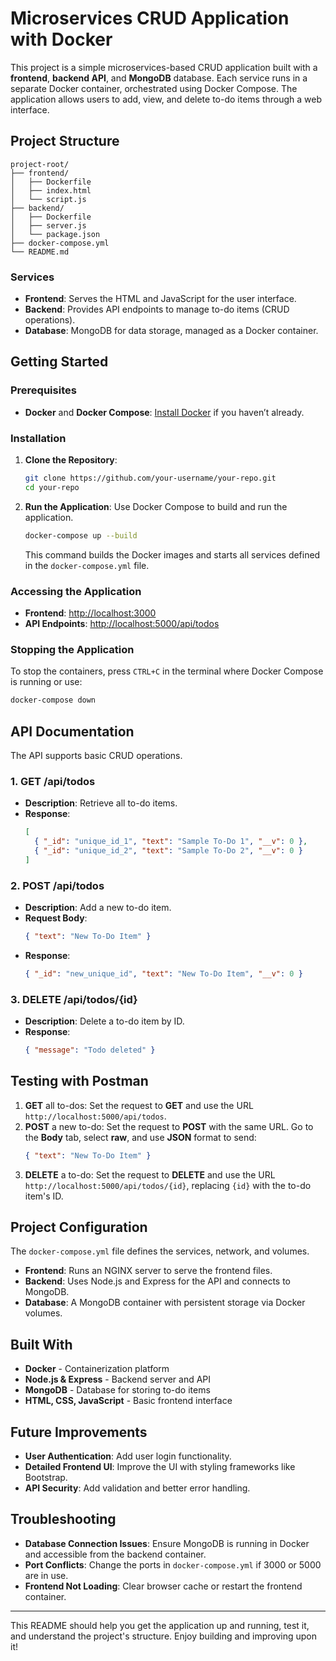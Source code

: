 # Microservices CRUD Application with Docker

This project is a simple microservices-based CRUD application built with a **frontend**, **backend API**, and **MongoDB** database. Each service runs in a separate Docker container, orchestrated using Docker Compose. The application allows users to add, view, and delete to-do items through a web interface.

## Project Structure

```plaintext
project-root/
├── frontend/
│   ├── Dockerfile
│   ├── index.html
│   └── script.js
├── backend/
│   ├── Dockerfile
│   ├── server.js
│   └── package.json
├── docker-compose.yml
└── README.md
```

### Services

- **Frontend**: Serves the HTML and JavaScript for the user interface.
- **Backend**: Provides API endpoints to manage to-do items (CRUD operations).
- **Database**: MongoDB for data storage, managed as a Docker container.

## Getting Started

### Prerequisites

- **Docker** and **Docker Compose**: [Install Docker](https://docs.docker.com/get-docker/) if you haven’t already.

### Installation

1. **Clone the Repository**:

   ```bash
   git clone https://github.com/your-username/your-repo.git
   cd your-repo
   ```

2. **Run the Application**:
   Use Docker Compose to build and run the application.

   ```bash
   docker-compose up --build
   ```

   This command builds the Docker images and starts all services defined in the `docker-compose.yml` file.

### Accessing the Application

- **Frontend**: [http://localhost:3000](http://localhost:3000)
- **API Endpoints**: [http://localhost:5000/api/todos](http://localhost:5000/api/todos)

### Stopping the Application

To stop the containers, press `CTRL+C` in the terminal where Docker Compose is running or use:

```bash
docker-compose down
```

## API Documentation

The API supports basic CRUD operations.

### 1. **GET** /api/todos

- **Description**: Retrieve all to-do items.
- **Response**:
  ```json
  [
    { "_id": "unique_id_1", "text": "Sample To-Do 1", "__v": 0 },
    { "_id": "unique_id_2", "text": "Sample To-Do 2", "__v": 0 }
  ]
  ```

### 2. **POST** /api/todos

- **Description**: Add a new to-do item.
- **Request Body**:
  ```json
  { "text": "New To-Do Item" }
  ```
- **Response**:
  ```json
  { "_id": "new_unique_id", "text": "New To-Do Item", "__v": 0 }
  ```

### 3. **DELETE** /api/todos/{id}

- **Description**: Delete a to-do item by ID.
- **Response**:
  ```json
  { "message": "Todo deleted" }
  ```

## Testing with Postman

1. **GET** all to-dos: Set the request to **GET** and use the URL `http://localhost:5000/api/todos`.
2. **POST** a new to-do: Set the request to **POST** with the same URL. Go to the **Body** tab, select **raw**, and use **JSON** format to send:
   ```json
   { "text": "New To-Do Item" }
   ```
3. **DELETE** a to-do: Set the request to **DELETE** and use the URL `http://localhost:5000/api/todos/{id}`, replacing `{id}` with the to-do item's ID.

## Project Configuration

The `docker-compose.yml` file defines the services, network, and volumes.

- **Frontend**: Runs an NGINX server to serve the frontend files.
- **Backend**: Uses Node.js and Express for the API and connects to MongoDB.
- **Database**: A MongoDB container with persistent storage via Docker volumes.

## Built With

- **Docker** - Containerization platform
- **Node.js & Express** - Backend server and API
- **MongoDB** - Database for storing to-do items
- **HTML, CSS, JavaScript** - Basic frontend interface

## Future Improvements

- **User Authentication**: Add user login functionality.
- **Detailed Frontend UI**: Improve the UI with styling frameworks like Bootstrap.
- **API Security**: Add validation and better error handling.

## Troubleshooting

- **Database Connection Issues**: Ensure MongoDB is running in Docker and accessible from the backend container.
- **Port Conflicts**: Change the ports in `docker-compose.yml` if 3000 or 5000 are in use.
- **Frontend Not Loading**: Clear browser cache or restart the frontend container.

---

This README should help you get the application up and running, test it, and understand the project's structure. Enjoy building and improving upon it!
